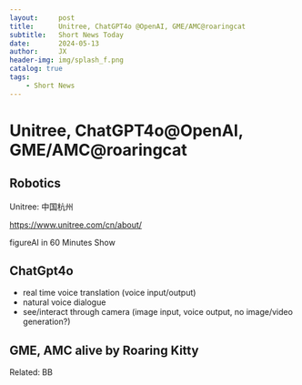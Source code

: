 ```yaml
---
layout:     post
title:      Unitree, ChatGPT4o @OpenAI, GME/AMC@roaringcat
subtitle:   Short News Today
date:       2024-05-13
author:     JX
header-img: img/splash_f.png
catalog: true
tags:
    - Short News
---
```


# Unitree, ChatGPT4o@OpenAI, GME/AMC@roaringcat

## Robotics

Unitree: 中国杭州

https://www.unitree.com/cn/about/

figureAI in 60 Minutes Show



## ChatGpt4o

 - real time voice translation (voice input/output)
 - natural voice dialogue
 - see/interact through camera (image input, voice output, no image/video generation?)
 
 ## GME, AMC alive by Roaring Kitty 
 
 Related: BB
 
 